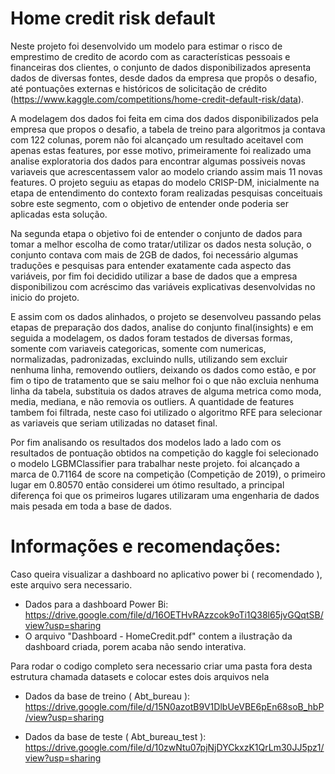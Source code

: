 # Home credit risk default

Neste projeto foi desenvolvido um modelo para estimar o risco de emprestimo de credito de acordo com as características pessoais e financeiras dos clientes, o conjunto de dados disponibilizados apresenta dados de diversas fontes, desde dados da empresa que propôs o desafio, até pontuações externas e históricos de solicitação de crédito (https://www.kaggle.com/competitions/home-credit-default-risk/data).

A modelagem dos dados foi feita em cima dos dados disponibilizados pela empresa que propos o desafio, a tabela de treino para algoritmos ja contava com 122 colunas, porem não foi alcançado um resultado aceitavel com apenas estas features, por esse motivo, primeiramente foi realizado uma analise exploratoria dos dados para encontrar algumas possiveis novas variaveis que acrescentassem valor ao modelo criando assim mais 11 novas features. O projeto seguiu as etapas do modelo CRISP-DM, inicialmente na etapa de entendimento do contexto foram realizadas pesquisas conceituais sobre este segmento, com o objetivo de entender onde poderia ser aplicadas esta solução.

Na segunda etapa o objetivo foi de entender o conjunto de dados para tomar a melhor escolha de como tratar/utilizar os dados nesta solução, o conjunto contava com mais de 2GB de dados, foi necessário algumas traduções e pesquisas para entender exatamente cada aspecto das variáveis, por fim foi decidido utilizar a base de dados que a empresa disponibilizou com acréscimo das variáveis explicativas desenvolvidas no inicio do projeto.

E assim com os dados alinhados, o projeto se desenvolveu passando pelas etapas de preparação dos dados, analise do conjunto final(insights) e em seguida a modelagem, os dados foram testados de diversas formas, somente com variaveis categoricas, somente com numericas, normalizadas, padronizadas, excluindo nulls, utilizando sem excluir nenhuma linha, removendo outliers, deixando os dados como estão, e por fim o tipo de tratamento que se saiu melhor foi o que não excluia nenhuma linha da tabela, substituia os dados atraves de alguma metrica como moda, media, mediana, e não removia os outliers. A quantidade de features tambem foi filtrada, neste caso foi utilizado o algoritmo RFE para selecionar as variaveis que seriam utilizadas no dataset final.

Por fim analisando os resultados dos modelos lado a lado com os resultados de pontuação obtidos na competição do kaggle foi selecionado o modelo LGBMClassifier para trabalhar neste projeto. foi alcançado a marca de 0.71164 de score na competição (Competição de 2019), o primeiro lugar em 0.80570 então considerei um ótimo resultado, a principal diferença foi que os primeiros lugares utilizaram uma engenharia de dados mais pesada em toda a base de dados.

# Informações e recomendações:

Caso queira visualizar a dashboard no aplicativo power bi ( recomendado ), este arquivo sera necessario.

- Dados para a dashboard Power Bi: https://drive.google.com/file/d/16OETHvRAzzcok9oTi1Q38l65jvGQqtSB/view?usp=sharing
- O arquivo "Dashboard - HomeCredit.pdf" contem a ilustração da dashboard criada, porem acaba não sendo interativa.

Para rodar o codigo completo sera necessario criar uma pasta fora desta estrutura chamada datasets e colocar estes dois arquivos nela
  
  - Dados da base de treino ( Abt_bureau ): https://drive.google.com/file/d/15N0azotB9V1DlbUeVBE6pEn68soB_hbP/view?usp=sharing
  
  - Dados da base de teste ( Abt_bureau_test ): https://drive.google.com/file/d/10zwNtu07pjNjDYCkxzK1QrLm30JJ5pz1/view?usp=sharing
  
  

